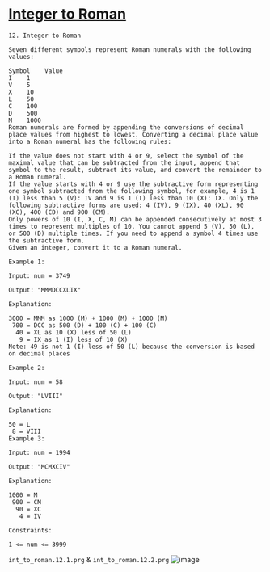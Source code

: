 # [Integer to Roman](https://leetcode.com/problems/integer-to-roman/)

    12. Integer to Roman

    Seven different symbols represent Roman numerals with the following values:

    Symbol    Value
    I    1
    V    5
    X    10
    L    50
    C    100
    D    500
    M    1000
    Roman numerals are formed by appending the conversions of decimal place values from highest to lowest. Converting a decimal place value into a Roman numeral has the following rules:

    If the value does not start with 4 or 9, select the symbol of the maximal value that can be subtracted from the input, append that symbol to the result, subtract its value, and convert the remainder to a Roman numeral.
    If the value starts with 4 or 9 use the subtractive form representing one symbol subtracted from the following symbol, for example, 4 is 1 (I) less than 5 (V): IV and 9 is 1 (I) less than 10 (X): IX. Only the following subtractive forms are used: 4 (IV), 9 (IX), 40 (XL), 90 (XC), 400 (CD) and 900 (CM).
    Only powers of 10 (I, X, C, M) can be appended consecutively at most 3 times to represent multiples of 10. You cannot append 5 (V), 50 (L), or 500 (D) multiple times. If you need to append a symbol 4 times use the subtractive form.
    Given an integer, convert it to a Roman numeral.

    Example 1:

    Input: num = 3749

    Output: "MMMDCCXLIX"

    Explanation:

    3000 = MMM as 1000 (M) + 1000 (M) + 1000 (M)
     700 = DCC as 500 (D) + 100 (C) + 100 (C)
      40 = XL as 10 (X) less of 50 (L)
       9 = IX as 1 (I) less of 10 (X)
    Note: 49 is not 1 (I) less of 50 (L) because the conversion is based on decimal places

    Example 2:

    Input: num = 58

    Output: "LVIII"

    Explanation:

    50 = L
     8 = VIII
    Example 3:

    Input: num = 1994

    Output: "MCMXCIV"

    Explanation:

    1000 = M
     900 = CM
      90 = XC
       4 = IV

    Constraints:

    1 <= num <= 3999

`int_to_roman.12.1.prg` & `int_to_roman.12.2.prg`
![image](https://github.com/user-attachments/assets/7b3c9bea-020b-42b6-b313-851dac4cf83c)
